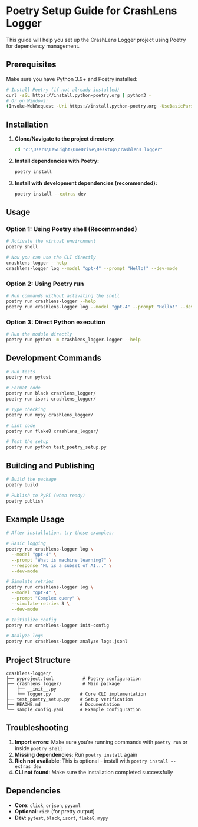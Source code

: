 # Poetry Setup Guide for CrashLens Logger

This guide will help you set up the CrashLens Logger project using Poetry for dependency management.

## Prerequisites

Make sure you have Python 3.9+ and Poetry installed:

```bash
# Install Poetry (if not already installed)
curl -sSL https://install.python-poetry.org | python3 -
# Or on Windows:
(Invoke-WebRequest -Uri https://install.python-poetry.org -UseBasicParsing).Content | python -
```

## Installation

1. **Clone/Navigate to the project directory:**
   ```bash
   cd "c:\Users\LawLight\OneDrive\Desktop\crashlens logger"
   ```

2. **Install dependencies with Poetry:**
   ```bash
   poetry install
   ```

3. **Install with development dependencies (recommended):**
   ```bash
   poetry install --extras dev
   ```

## Usage

### Option 1: Using Poetry shell (Recommended)

```bash
# Activate the virtual environment
poetry shell

# Now you can use the CLI directly
crashlens-logger --help
crashlens-logger log --model "gpt-4" --prompt "Hello!" --dev-mode
```

### Option 2: Using Poetry run

```bash
# Run commands without activating the shell
poetry run crashlens-logger --help
poetry run crashlens-logger log --model "gpt-4" --prompt "Hello!" --dev-mode
```

### Option 3: Direct Python execution

```bash
# Run the module directly
poetry run python -m crashlens_logger.logger --help
```

## Development Commands

```bash
# Run tests
poetry run pytest

# Format code
poetry run black crashlens_logger/
poetry run isort crashlens_logger/

# Type checking
poetry run mypy crashlens_logger/

# Lint code
poetry run flake8 crashlens_logger/

# Test the setup
poetry run python test_poetry_setup.py
```

## Building and Publishing

```bash
# Build the package
poetry build

# Publish to PyPI (when ready)
poetry publish
```

## Example Usage

```bash
# After installation, try these examples:

# Basic logging
poetry run crashlens-logger log \
  --model "gpt-4" \
  --prompt "What is machine learning?" \
  --response "ML is a subset of AI..." \
  --dev-mode

# Simulate retries
poetry run crashlens-logger log \
  --model "gpt-4" \
  --prompt "Complex query" \
  --simulate-retries 3 \
  --dev-mode

# Initialize config
poetry run crashlens-logger init-config

# Analyze logs
poetry run crashlens-logger analyze logs.jsonl
```

## Project Structure

```
crashlens-logger/
├── pyproject.toml           # Poetry configuration
├── crashlens_logger/        # Main package
│   ├── __init__.py
│   └── logger.py           # Core CLI implementation
├── test_poetry_setup.py    # Setup verification
├── README.md               # Documentation
└── sample_config.yaml      # Example configuration
```

## Troubleshooting

1. **Import errors**: Make sure you're running commands with `poetry run` or inside `poetry shell`
2. **Missing dependencies**: Run `poetry install` again
3. **Rich not available**: This is optional - install with `poetry install --extras dev`
4. **CLI not found**: Make sure the installation completed successfully

## Dependencies

- **Core**: `click`, `orjson`, `pyyaml`
- **Optional**: `rich` (for pretty output)
- **Dev**: `pytest`, `black`, `isort`, `flake8`, `mypy`
